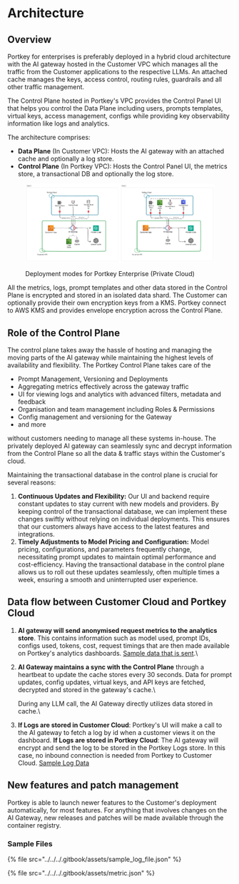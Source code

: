 # Architecture

## Overview

Portkey for enterprises is preferably deployed in a hybrid cloud architecture with the AI gateway hosted in the Customer VPC which manages all the traffic from the Customer applications to the respective LLMs. An attached cache manages the keys, access control, routing rules, guardrails and all other traffic management.

The Control Plane hosted in Portkey's VPC provides the Control Panel UI that helps you control the Data Plane including users, prompts templates, virtual keys, access management, configs while providing key observability information like logs and analytics.

The architecture comprises:

* **Data Plane** (In Customer VPC): Hosts the AI gateway with an attached cache and optionally a log store.
* **Control Plane** (In Portkey VPC): Hosts the Control Panel UI, the metrics store, a transactional DB and optionally the log store.

<figure><img src="../../../.gitbook/assets/Pasted image 20240525181638.png" alt=""><figcaption><p>Deployment modes for Portkey Enterprise (Private Cloud)</p></figcaption></figure>

All the metrics, logs, prompt templates and other data stored in the Control Plane is encrypted and stored in an isolated data shard. The Customer can optionally provide their own encryption keys from a KMS. Portkey connect to AWS KMS and provides envelope encryption across the Control Plane.

## Role of the Control Plane

The control plane takes away the hassle of hosting and managing the moving parts of the AI gateway while maintaining the highest levels of availability and flexibility. The Portkey Control Plane takes care of the

* Prompt Management, Versioning and Deployments
* Aggregating metrics effectively across the gateway traffic
* UI for viewing logs and analytics with advanced filters, metadata and feedback
* Organisation and team management including Roles & Permissions
* Config management and versioning for the Gateway
* and more

without customers needing to manage all these systems in-house. The privately deployed AI gateway can seamlessly sync and decrypt information from the Control Plane so all the data & traffic stays within the Customer's cloud.

Maintaining the transactional database in the control plane is crucial for several reasons:

1. **Continuous Updates and Flexibility:** Our UI and backend require constant updates to stay current with new models and providers. By keeping control of the transactional database, we can implement these changes swiftly without relying on individual deployments. This ensures that our customers always have access to the latest features and integrations.
2. **Timely Adjustments to Model Pricing and Configuration:** Model pricing, configurations, and parameters frequently change, necessitating prompt updates to maintain optimal performance and cost-efficiency. Having the transactional database in the control plane allows us to roll out these updates seamlessly, often multiple times a week, ensuring a smooth and uninterrupted user experience.

## Data flow between Customer Cloud and Portkey Cloud

1. **AI gateway will send anonymised request metrics to the analytics store**. This contains information such as model used, prompt IDs, configs used, tokens, cost, request timings that are then made available on Portkey's analytics dashboards. [Sample data that is sent](architecture.md#sample-files).\

2.  **AI Gateway maintains a sync with the Control Plane** through a heartbeat to update the cache stores every 30 seconds. Data for prompt updates, config updates, virtual keys, and API keys are fetched, decrypted and stored in the gateway's cache.\


    During any LLM call, the AI Gateway directly utilizes data stored in cache.\

3. **If Logs are stored in Customer Cloud**: Portkey's UI will make a call to the AI gateway to fetch a log by id when a customer views it on the dashboard. **If Logs are stored in Portkey Cloud**: The AI gateway will encrypt and send the log to be stored in the Portkey Logs store. In this case, no inbound connection is needed from Portkey to Customer Cloud. [Sample Log Data](architecture.md#sample-files)

## New features and patch management

Portkey is able to launch newer features to the Customer's deployment automatically, for most features. For anything that involves changes on the AI Gateway, new releases and patches will be made available through the container registry.



### Sample Files

{% file src="../../../.gitbook/assets/sample_log_file.json" %}

{% file src="../../../.gitbook/assets/metric.json" %}
